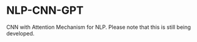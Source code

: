 # NLP-CNN-GPT
CNN with Attention Mechanism for NLP. Please note that this is still being developed.
